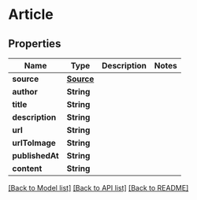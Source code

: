 # Article

## Properties
Name | Type | Description | Notes
------------ | ------------- | ------------- | -------------
**source** | [**Source**](Source.md) |  | 
**author** | **String** |  | 
**title** | **String** |  | 
**description** | **String** |  | 
**url** | **String** |  | 
**urlToImage** | **String** |  | 
**publishedAt** | **String** |  | 
**content** | **String** |  | 

[[Back to Model list]](../README.md#documentation-for-models) [[Back to API list]](../README.md#documentation-for-api-endpoints) [[Back to README]](../README.md)


